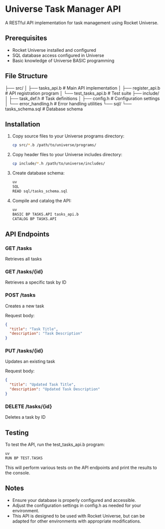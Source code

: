 # Universe Task Manager API

A RESTful API implementation for task management using Rocket Universe.

## Prerequisites

- Rocket Universe installed and configured
- SQL database access configured in Universe
- Basic knowledge of Universe BASIC programming

## File Structure

├── src/
│ ├── tasks_api.b # Main API implementation
│ ├── register_api.b # API registration program
│ └── test_tasks_api.b # Test suite
├── include/
│ ├── task_def.h # Task definitions
│ ├── config.h # Configuration settings
│ └── error_handling.h # Error handling utilities
└── sql/
└── tasks_schema.sql # Database schema



## Installation

1. Copy source files to your Universe programs directory:
   ```bash
   cp src/*.b /path/to/universe/programs/
   ```

2. Copy header files to your Universe includes directory:
   ```bash
   cp include/*.h /path/to/universe/includes/
   ```

3. Create database schema:
   ```bash
   uv
   SQL
   READ sql/tasks_schema.sql
   ```

4. Compile and catalog the API:
   ```bash
   uv
   BASIC BP TASKS.API tasks_api.b
   CATALOG BP TASKS.API
   ```

## API Endpoints

### GET /tasks
Retrieves all tasks

### GET /tasks/{id}
Retrieves a specific task by ID

### POST /tasks
Creates a new task

Request body:
```json
{
  "title": "Task Title",
  "description": "Task Description"
}
```


### PUT /tasks/{id}
Updates an existing task

Request body:
```json
{
  "title": "Updated Task Title",
  "description": "Updated Task Description"
}
```

### DELETE /tasks/{id}
Deletes a task by ID

## Testing

To test the API, run the test_tasks_api.b program:
```bash
uv
RUN BP TEST.TASKS
```

This will perform various tests on the API endpoints and print the results to the console.

## Notes

- Ensure your database is properly configured and accessible.
- Adjust the configuration settings in config.h as needed for your environment.
- This API is designed to be used with Rocket Universe, but can be adapted for other environments with appropriate modifications.


